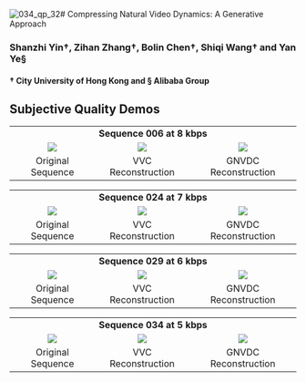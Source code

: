 ![034_qp_32](https://github.com/user-attachments/assets/5103e0a4-c6ec-4505-8e9e-c20cacb6c737)# Compressing Natural Video Dynamics: A Generative Approach

### Shanzhi Yin&dagger;, Zihan Zhang&dagger;, Bolin Chen&dagger;, Shiqi Wang&dagger; and Yan Ye&sect;

#### &dagger; City University of Hong Kong and &sect; Alibaba Group

## Subjective Quality Demos

<table align="center">
  <tr>
    <td colspan="3" align="center" style="border: none;">
      <b>Sequence 006 at 8 kbps</b>
    </td>
  </tr>
  <tr>
    <td align="center">
      <img src="https://github.com/user-attachments/assets/0aca478e-252f-42d1-8664-b90a011ee9fc"/>
      <br />
    </td>
    <td align="center">
      <img src="https://github.com/user-attachments/assets/ed68ea78-4346-46e4-b938-22fe7fd8e3d6"/>
      <br />
    </td>
    <td align="center">
      <img src="https://github.com/user-attachments/assets/351d1d88-88b3-4a3e-b080-6669dd421382"/>
      <br />
    </td>
  </tr>
   <td align="center">
     Original Sequence
    </td>
    <td align="center">
     VVC Reconstruction
    </td>
    <td align="center">
      GNVDC Reconstruction
    </td>
  </tr>
  
</table>


<table align="center">
  <tr>
    <td colspan="3" align="center" style="border: none;">
      <b>Sequence 024 at 7 kbps</b>
    </td>
  </tr>

  <tr>
    <td align="center">
      <img src="https://github.com/user-attachments/assets/6d95e03c-e6fa-478b-ba9d-95c75a58f300"/>
      <br />
    </td>
    <td align="center">
      <img src="https://github.com/user-attachments/assets/c94733dd-d200-4704-82bb-479b01e3dd5a"/>
      <br />
    </td>
    <td align="center">
      <img src="https://github.com/user-attachments/assets/2e2e202f-4e7a-440e-997e-e1f67fc629a5"/>
      <br />
    </td>
  </tr>
  <td align="center">
     Original Sequence
    </td>
    <td align="center">
     VVC Reconstruction
    </td>
    <td align="center">
      GNVDC Reconstruction
    </td>
  
</table>


<table align="center">
    <tr>
    <td colspan="3" align="center" style="border: none;">
      <b>Sequence 029 at 6 kbps</b>
    </td>
  </tr>
  <tr>
    <td align="center">
      <img src="https://github.com/user-attachments/assets/2a1df68c-6be6-41d1-9a56-90d7012538a0"/>
      <br />
    </td>
    <td align="center">
      <img src="https://github.com/user-attachments/assets/980f4807-296d-4669-b3c5-aa6ec80617df"/>
      <br />
    </td>
    <td align="center">
      <img src="https://github.com/user-attachments/assets/a9b94fa7-8efa-41bd-9ddc-18e76dbcc573"/>
      <br />
    </td>
  </tr>
  <tr>
    <td align="center">
     Original Sequence
    </td>
    <td align="center">
     VVC Reconstruction
    </td>
    <td align="center">
      GNVDC Reconstruction
    </td>
    
  </tr>
</table>



<table align="center">
    <tr>
    <td colspan="3" align="center" style="border: none;">
      <b>Sequence 034 at 5 kbps</b>
    </td>
  </tr>
  <tr>
    <td align="center">
      <img src="https://github.com/user-attachments/assets/fed5dc43-2dfb-4f12-b7bd-e7ad3b64b92b"/>
      <br />
    </td>
    <td align="center">
      <img src="https://github.com/user-attachments/assets/0a68f251-07e4-480a-9d15-5b6fe23a9015"/>
      <br />
    </td>
    <td align="center">
      <img src="https://github.com/user-attachments/assets/fd5baf29-e50a-4544-a358-f165acdf3c08"/>
      <br />
    </td>
  </tr>
  <tr>
    <td align="center">
     Original Sequence
    </td>
    <td align="center">
     VVC Reconstruction
    </td>
    <td align="center">
      GNVDC Reconstruction
    </td>
    
  </tr>
</table>
